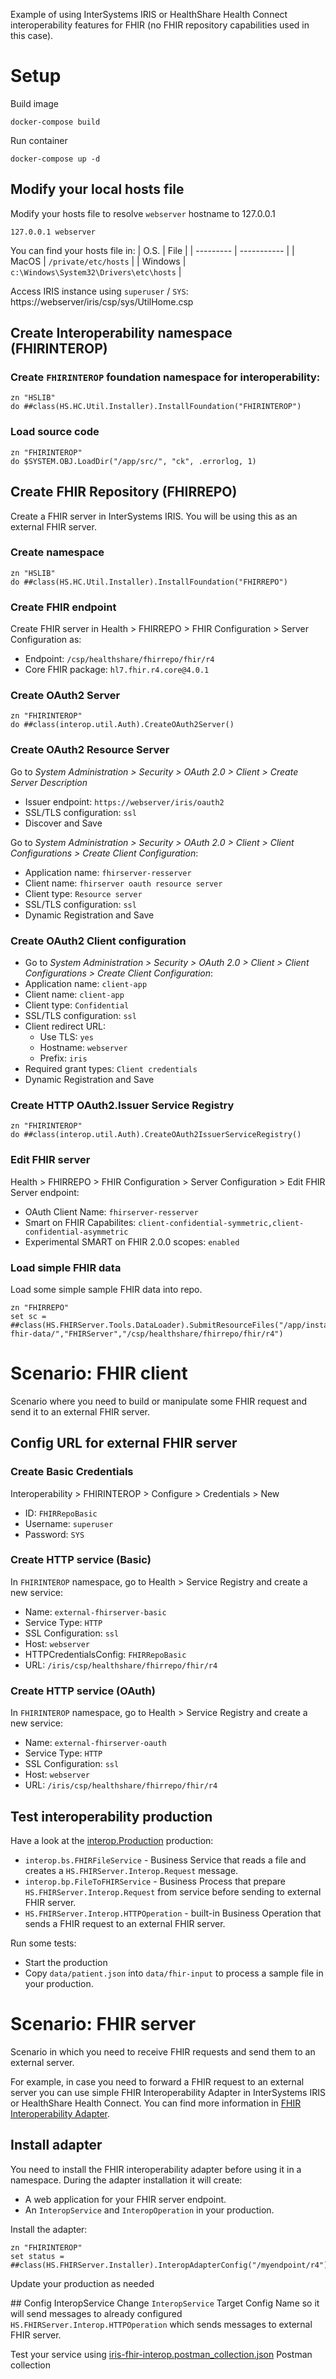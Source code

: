 Example of using InterSystems IRIS or HealthShare Health Connect interoperability features for FHIR (no FHIR repository capabilities used in this case).

# Setup
Build image
```
docker-compose build
```

Run container
```
docker-compose up -d
```

## Modify your local hosts file 
Modify your hosts file to resolve `webserver` hostname to 127.0.0.1
```
127.0.0.1 webserver
```

You can find your hosts file in:
| O.S. | File |
| --------- | ----------- |
| MacOS | `/private/etc/hosts` |
| Windows | `c:\Windows\System32\Drivers\etc\hosts` |

Access IRIS instance using `superuser` / `SYS`:
https://webserver/iris/csp/sys/UtilHome.csp

## Create Interoperability namespace (FHIRINTEROP)

### Create `FHIRINTEROP` foundation namespace for interoperability:
```
zn "HSLIB"
do ##class(HS.HC.Util.Installer).InstallFoundation("FHIRINTEROP")
```

### Load source code
```
zn "FHIRINTEROP"
do $SYSTEM.OBJ.LoadDir("/app/src/", "ck", .errorlog, 1)
```

## Create FHIR Repository (FHIRREPO)
Create a FHIR server in InterSystems IRIS. You will be using this as an external FHIR server.

### Create namespace
```
zn "HSLIB"
do ##class(HS.HC.Util.Installer).InstallFoundation("FHIRREPO")
```

### Create FHIR endpoint
Create FHIR server in Health > FHIRREPO > FHIR Configuration > Server Configuration as:
* Endpoint: `/csp/healthshare/fhirrepo/fhir/r4`
* Core FHIR package: `hl7.fhir.r4.core@4.0.1`

### Create OAuth2 Server
```
zn "FHIRINTEROP"
do ##class(interop.util.Auth).CreateOAuth2Server()
```

### Create OAuth2 Resource Server
Go to *System Administration > Security > OAuth 2.0 > Client > Create Server Description*
* Issuer endpoint: `https://webserver/iris/oauth2`
* SSL/TLS configuration: `ssl`
* Discover and Save

Go to *System Administration > Security > OAuth 2.0 > Client > Client Configurations > Create Client Configuration*:
* Application name: `fhirserver-resserver`
* Client name: `fhirserver oauth resource server`
* Client type: `Resource server`
* SSL/TLS configuration: `ssl`
* Dynamic Registration and Save

### Create OAuth2 Client configuration
* Go to *System Administration > Security > OAuth 2.0 > Client > Client Configurations > Create Client Configuration*:
* Application name: `client-app`
* Client name: `client-app`
* Client type: `Confidential`
* SSL/TLS configuration: `ssl`
* Client redirect URL:
  * Use TLS: `yes`
  * Hostname: `webserver`
  * Prefix: `iris`
* Required grant types: `Client credentials`
* Dynamic Registration and Save

### Create HTTP OAuth2.Issuer Service Registry 
```
zn "FHIRINTEROP"
do ##class(interop.util.Auth).CreateOAuth2IssuerServiceRegistry()
```

### Edit FHIR server
Health > FHIRREPO > FHIR Configuration > Server Configuration > Edit FHIR Server endpoint:
* OAuth Client Name: `fhirserver-resserver`
* Smart on FHIR Capabilites: `client-confidential-symmetric,client-confidential-asymmetric`
* Experimental SMART on FHIR 2.0.0 scopes: `enabled`

### Load simple FHIR data
Load some simple sample FHIR data into repo.

```
zn "FHIRREPO"
set sc = ##class(HS.FHIRServer.Tools.DataLoader).SubmitResourceFiles("/app/install/simple-fhir-data/","FHIRServer","/csp/healthshare/fhirrepo/fhir/r4")
```

# Scenario: FHIR client
Scenario where you need to build or manipulate some FHIR request and send it to an external FHIR server.

## Config URL for external FHIR server

### Create Basic Credentials
Interoperability > FHIRINTEROP > Configure > Credentials > New
* ID: `FHIRRepoBasic` 
* Username: `superuser`
* Password: `SYS`

### Create HTTP service (Basic)
In `FHIRINTEROP` namespace, go to Health > Service Registry and create a new service:
* Name: `external-fhirserver-basic`
* Service Type: `HTTP`
* SSL Configuration: `ssl`
* Host: `webserver`
* HTTPCredentialsConfig: `FHIRRepoBasic`
* URL: `/iris/csp/healthshare/fhirrepo/fhir/r4`

### Create HTTP service (OAuth)
In `FHIRINTEROP` namespace, go to Health > Service Registry and create a new service:
* Name: `external-fhirserver-oauth`
* Service Type: `HTTP`
* SSL Configuration: `ssl`
* Host: `webserver`
* URL: `/iris/csp/healthshare/fhirrepo/fhir/r4`

## Test interoperability production
Have a look at the [interop.Production](http://localhost:52773/csp/healthshare/fhirinterop/EnsPortal.ProductionConfig.zen?PRODUCTION=interop.Production) production:
* `interop.bs.FHIRFileService` - Business Service that reads a file and creates a `HS.FHIRServer.Interop.Request` message.
* `interop.bp.FileToFHIRService` - Business Process that prepare `HS.FHIRServer.Interop.Request` from service before sending to external FHIR server.
* `HS.FHIRServer.Interop.HTTPOperation` - built-in Business Operation that sends a FHIR request to an external FHIR server.

Run some tests:
* Start the production
* Copy `data/patient.json` into `data/fhir-input` to process a sample file in your production.

# Scenario: FHIR server

Scenario in which you need to receive FHIR requests and send them to an external server.

For example, in case you need to forward a FHIR request to an external server you can use simple FHIR Interoperability Adapter in InterSystems IRIS or HealthShare Health Connect.
You can find more information in [FHIR Interoperability Adapter](https://docs.intersystems.com/healthconnect20221/csp/docbook/DocBook.UI.Page.cls?KEY=HXFHIR_fhir_adapter).

## Install adapter
You need to install the FHIR interoperability adapter before using it in a namespace.
During the adapter installation it will create:
* A web application for your FHIR server endpoint.
* An `InteropService` and `InteropOperation` in your production.

Install the adapter:

```
zn "FHIRINTEROP"
set status = ##class(HS.FHIRServer.Installer).InteropAdapterConfig("/myendpoint/r4")
```

Update your production as needed

## Config InteropService
Change `InteropService` Target Config Name so it will send messages to already configured `HS.FHIRServer.Interop.HTTPOperation` which sends messages to external FHIR server.

Test your service using [iris-fhir-interop.postman_collection.json](./iris-fhir-interop.postman_collection.json) Postman collection